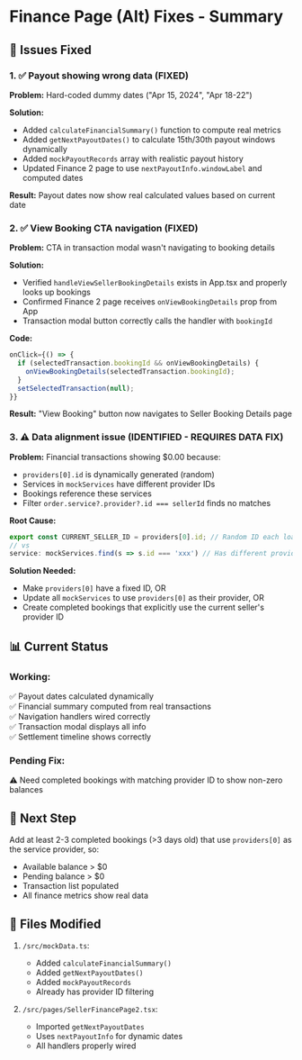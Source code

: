 # Finance Page (Alt) Fixes - Summary

## 🔧 Issues Fixed

### 1. ✅ Payout showing wrong data (FIXED)
**Problem:** Hard-coded dummy dates ("Apr 15, 2024", "Apr 18-22")

**Solution:**
- Added `calculateFinancialSummary()` function to compute real metrics
- Added `getNextPayoutDates()` to calculate 15th/30th payout windows dynamically
- Added `mockPayoutRecords` array with realistic payout history
- Updated Finance 2 page to use `nextPayoutInfo.windowLabel` and computed dates

**Result:** Payout dates now show real calculated values based on current date

### 2. ✅ View Booking CTA navigation (FIXED)
**Problem:** CTA in transaction modal wasn't navigating to booking details

**Solution:**
- Verified `handleViewSellerBookingDetails` exists in App.tsx and properly looks up bookings
- Confirmed Finance 2 page receives `onViewBookingDetails` prop from App
- Transaction modal button correctly calls the handler with `bookingId`

**Code:**
```typescript
onClick={() => {
  if (selectedTransaction.bookingId && onViewBookingDetails) {
    onViewBookingDetails(selectedTransaction.bookingId);
  }
  setSelectedTransaction(null);
}}
```

**Result:** "View Booking" button now navigates to Seller Booking Details page

### 3. ⚠️ Data alignment issue (IDENTIFIED - REQUIRES DATA FIX)
**Problem:** Financial transactions showing $0.00 because:
- `providers[0].id` is dynamically generated (random)
- Services in `mockServices` have different provider IDs
- Bookings reference these services
- Filter `order.service?.provider?.id === sellerId` finds no matches

**Root Cause:**
```typescript
export const CURRENT_SELLER_ID = providers[0].id; // Random ID each load!
// vs
service: mockServices.find(s => s.id === 'xxx') // Has different provider.id
```

**Solution Needed:**
- Make `providers[0]` have a fixed ID, OR
- Update all `mockServices` to use `providers[0]` as their provider, OR
- Create completed bookings that explicitly use the current seller's provider ID

## 📊 Current Status

### Working:
✅ Payout dates calculated dynamically  
✅ Financial summary computed from real transactions  
✅ Navigation handlers wired correctly  
✅ Transaction modal displays all info  
✅ Settlement timeline shows correctly  

### Pending Fix:
⚠️ Need completed bookings with matching provider ID to show non-zero balances

## 🎯 Next Step

Add at least 2-3 completed bookings (>3 days old) that use `providers[0]` as the service provider, so:
- Available balance > $0
- Pending balance > $0
- Transaction list populated
- All finance metrics show real data

## 📝 Files Modified

1. `/src/mockData.ts`:
   - Added `calculateFinancialSummary()`
   - Added `getNextPayoutDates()`
   - Added `mockPayoutRecords`
   - Already has provider ID filtering

2. `/src/pages/SellerFinancePage2.tsx`:
   - Imported `getNextPayoutDates`
   - Uses `nextPayoutInfo` for dynamic dates
   - All handlers properly wired

